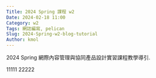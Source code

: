 ```yaml
---
Title: 2024 Spring 課程 w2
Date: 2024-02-18 11:00
Category: w2
Tags: 網誌編寫, pelican
Slug: 2024-Spring-w2-blog-tutorial
Author: kmol
---
```


2024 Spring 網際內容管理與協同產品設計實習課程教學導引.

<!-- PELICAN_END_SUMMARY -->

11111
22222